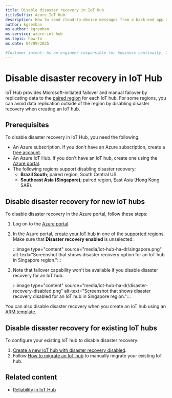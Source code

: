 ```yaml
---
title: Disable disaster recovery in IoT Hub
titleSuffix: Azure IoT Hub
description: How to send cloud-to-device messages from a back-end app and receive them on a device app using the Azure IoT SDKs for C#, Python, Java, and Node.js.
author: kgremban
ms.author: kgremban
ms.service: azure-iot-hub
ms.topic: how-to
ms.date: 04/09/2025

#Customer intent: As an engineer responsible for business continuity, I want to learn how to disable disaster recovery in IoT Hub so that I can avoid data replication outside of the region.
---
```


# Disable disaster recovery in IoT Hub

IoT Hub provides Microsoft-initiated failover and manual failover by replicating data to the [paired region](../reliability//regions-paired.md) for each IoT hub. For some regions, you can avoid data replication outside of the region by disabling disaster recovery when creating an IoT hub.

## Prerequisites

To disable disaster recovery in IoT Hub, you need the following:

* An Azure subscription. If you don't have an Azure subscription, create a [free account](https://azure.microsoft.com/free/).
* An Azure IoT Hub. If you don't have an IoT hub, create one using the [Azure portal](https://portal.azure.com/).
* The following regions support disabling disaster recovery:
  * **Brazil South**; paired region, South Central US.
  * **Southeast Asia (Singapore)**; paired region, East Asia (Hong Kong SAR).

## Disable disaster recovery for new IoT hubs

To disable disaster recovery in the Azure portal, follow these steps:

1. Log on to the [Azure portal](https://portal.azure.com/).

1. In the Azure portal, [create your IoT hub](/azure/iot-hub/create-hub?tabs=portal) in one of the [supported regions](#prerequisites). Make sure that **Disaster recovery enabled** is unselected:

    :::image type="content" source="media/iot-hub-ha-dr/singapore.png" alt-text="Screenshot that shows disaster recovery option for an IoT hub in Singapore region.":::

1. Note that failover capability won't be available if you disable disaster recovery for an IoT hub.

    :::image type="content" source="media/iot-hub-ha-dr/disaster-recovery-disabled.png" alt-text="Screenshot that shows disaster recovery disabled for an IoT hub in Singapore region.":::

You can also disable disaster recovery when you create an IoT hub using an [ARM template](/azure/templates/microsoft.devices/iothubs?tabs=bicep#iothubproperties).

## Disable disaster recovery for existing IoT hubs

To configure your existing IoT hub to disable disaster recovery:

1. [Create a new IoT hub with disaster recovery disabled](#disable-disaster-recovery-for-new-iot-hubs).
1. Follow [How to migrate an IoT hub](migrate-hub-state-cli.md) to manually migrate your existing IoT hub.

## Related content

- [Reliability in IoT Hub](../reliability/reliability-iot-hub.md)
